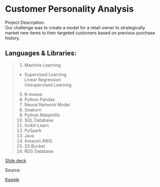 # Customer Personality Analysis

Project Description:<br>
Our challenge was to create a model for a retail owner to strategically market new items to their targeted customers based on previous purchase history.

Languages & Libraries:
---------------------------------------
> 1. Machine Learning<br>
> - Supervised Learning<br>
> Linear Regression<br>
> Unsupervised Learning<br>
> 5. K-means<br>
> 6. Python Pandas<br>
> 7. Neural Network Model<br>
> 8. Seaborn<br>
> 9. Python Matplotlib<br>
> 10. SQL Database<br>
> 11. Scikit-Learn<br>
> 12. PySpark<br>
> 13. Java<br>
> 14. Amazon AWS:<br>
  > 15. S3 Bucket <br>
  > 16. RDS Database<br>



[Slide deck](https://docs.google.com/presentation/d/1vwwTFIgz67pmrubQx6RQZ5KtfuzZwYH-yXXLE7bxG0k/edit#slide=id.gd9c453428_0_16)

Source:

  [Kaggle](https://www.kaggle.com/code/roysenfeng/customer-shopping-analysis/data)
